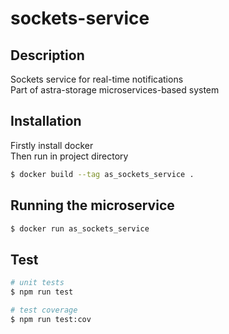 # sockets-service

## Description

Sockets service for real-time notifications\
Part of astra-storage microservices-based system

## Installation

Firstly install docker\
Then run in project directory

```bash
$ docker build --tag as_sockets_service .
```

## Running the microservice

```bash
$ docker run as_sockets_service
```

## Test

```bash
# unit tests
$ npm run test

# test coverage
$ npm run test:cov
```


